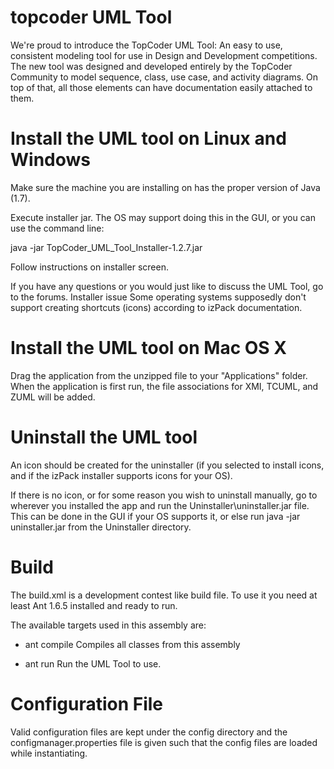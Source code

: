 topcoder UML Tool
=================

We're proud to introduce the TopCoder UML Tool: An easy to use, consistent modeling tool for use in Design and Development competitions. The new tool was designed and developed entirely by the TopCoder Community to model sequence, class, use case, and activity diagrams. On top of that, all those elements can have documentation easily attached to them. 

Install the UML tool on Linux and Windows
=============================================
Make sure the machine you are installing on has the proper version of Java (1.7).

Execute installer jar. The OS may support doing this in the GUI, or you can use the command line:

java -jar TopCoder_UML_Tool_Installer-1.2.7.jar

Follow instructions on installer screen.

If you have any questions or you would just like to discuss the UML Tool, go to the forums.
	Installer issue
Some operating systems supposedly don't support creating shortcuts (icons) according to izPack documentation.

Install the UML tool on Mac OS X
==================================
Drag the application from the unzipped file to your "Applications" folder. When the application is first run, the file associations for XMI, TCUML, and ZUML will be added.

Uninstall the UML tool
========================
An icon should be created for the uninstaller (if you selected to install icons, and if the izPack installer supports icons for your OS).

If there is no icon, or for some reason you wish to uninstall manually, go to wherever you installed the app and run the Uninstaller\uninstaller.jar file. This can be done in the GUI if your OS supports it, or else run java -jar uninstaller.jar from the Uninstaller directory.

Build
========================
The build.xml is a development contest like build file. To use it you need at least
Ant 1.6.5 installed and ready to run.

The available targets used in this assembly are:

  + ant compile
    Compiles all classes from this assembly
    
  + ant run
    Run the UML Tool to use.


Configuration File
========================
Valid configuration files are kept under the config directory and the configmanager.properties file is given such that
the config files are loaded while instantiating.
